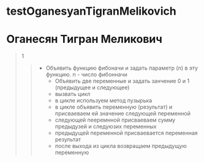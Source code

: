 # testOganesyanTigranMelikovich
# Оганесян Тигран Меликович
> 1
> >  - Объявить функцию фибоначи и задать параметр (n) в эту функцию. n - число фибонначи
> >     - Объявить две переменные и задать занчение 0 и 1 (предыдущее и следующее)
> >     - вызвать цикл
> >     - в цикле используем метод пузырька
> >     - в цикле объявить переменную (результат) и присваеваем ей значение следующей переменной
> >     - следующей пееремнной присваеваем сумму предыдузей и следуюзих переменных
> >     - предыдущей переменной присваевается переменная результат
> >     - после выхода из цикла возвращаем предыдущую переменную
